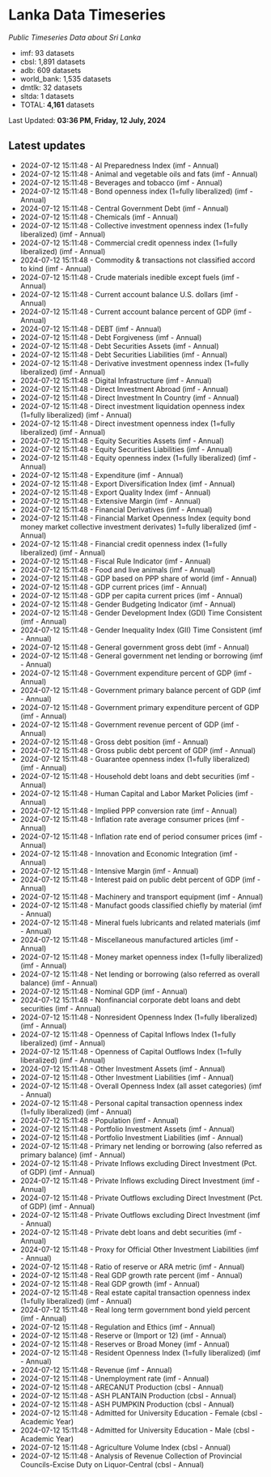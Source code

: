 # Lanka Data Timeseries
*Public Timeseries Data about Sri Lanka*

* imf: 93 datasets
* cbsl: 1,891 datasets
* adb: 609 datasets
* world_bank: 1,535 datasets
* dmtlk: 32 datasets
* sltda: 1 datasets
* TOTAL: **4,161** datasets

Last Updated: **03:36 PM, Friday, 12 July, 2024**

## Latest updates

* 2024-07-12 15:11:48 - AI Preparedness Index (imf - Annual)
* 2024-07-12 15:11:48 - Animal and vegetable oils and fats (imf - Annual)
* 2024-07-12 15:11:48 - Beverages and tobacco (imf - Annual)
* 2024-07-12 15:11:48 - Bond openness index (1=fully liberalized) (imf - Annual)
* 2024-07-12 15:11:48 - Central Government Debt (imf - Annual)
* 2024-07-12 15:11:48 - Chemicals (imf - Annual)
* 2024-07-12 15:11:48 - Collective investment openness index (1=fully liberalized) (imf - Annual)
* 2024-07-12 15:11:48 - Commercial credit openness index (1=fully liberalized) (imf - Annual)
* 2024-07-12 15:11:48 - Commodity & transactions not classified accord to kind (imf - Annual)
* 2024-07-12 15:11:48 - Crude materials inedible except fuels (imf - Annual)
* 2024-07-12 15:11:48 - Current account balance U.S. dollars (imf - Annual)
* 2024-07-12 15:11:48 - Current account balance percent of GDP (imf - Annual)
* 2024-07-12 15:11:48 - DEBT (imf - Annual)
* 2024-07-12 15:11:48 - Debt Forgiveness (imf - Annual)
* 2024-07-12 15:11:48 - Debt Securities Assets (imf - Annual)
* 2024-07-12 15:11:48 - Debt Securities Liabilities (imf - Annual)
* 2024-07-12 15:11:48 - Derivative investment openness index (1=fully liberalized) (imf - Annual)
* 2024-07-12 15:11:48 - Digital Infrastructure (imf - Annual)
* 2024-07-12 15:11:48 - Direct Investment Abroad (imf - Annual)
* 2024-07-12 15:11:48 - Direct Investment In Country (imf - Annual)
* 2024-07-12 15:11:48 - Direct investment liquidation openness index (1=fully liberalized) (imf - Annual)
* 2024-07-12 15:11:48 - Direct investment openness index (1=fully liberalized) (imf - Annual)
* 2024-07-12 15:11:48 - Equity Securities Assets (imf - Annual)
* 2024-07-12 15:11:48 - Equity Securities Liabilities (imf - Annual)
* 2024-07-12 15:11:48 - Equity openness index (1=fully liberalized) (imf - Annual)
* 2024-07-12 15:11:48 - Expenditure (imf - Annual)
* 2024-07-12 15:11:48 - Export Diversification Index (imf - Annual)
* 2024-07-12 15:11:48 - Export Quality Index (imf - Annual)
* 2024-07-12 15:11:48 - Extensive Margin (imf - Annual)
* 2024-07-12 15:11:48 - Financial Derivatives (imf - Annual)
* 2024-07-12 15:11:48 - Financial Market Openness Index (equity bond money market collective investment derivates) 1=fully liberalized (imf - Annual)
* 2024-07-12 15:11:48 - Financial credit openness index (1=fully liberalized) (imf - Annual)
* 2024-07-12 15:11:48 - Fiscal Rule Indicator (imf - Annual)
* 2024-07-12 15:11:48 - Food and live animals (imf - Annual)
* 2024-07-12 15:11:48 - GDP based on PPP share of world (imf - Annual)
* 2024-07-12 15:11:48 - GDP current prices (imf - Annual)
* 2024-07-12 15:11:48 - GDP per capita current prices (imf - Annual)
* 2024-07-12 15:11:48 - Gender Budgeting Indicator (imf - Annual)
* 2024-07-12 15:11:48 - Gender Development Index (GDI) Time Consistent (imf - Annual)
* 2024-07-12 15:11:48 - Gender Inequality Index (GII) Time Consistent (imf - Annual)
* 2024-07-12 15:11:48 - General government gross debt (imf - Annual)
* 2024-07-12 15:11:48 - General government net lending or borrowing (imf - Annual)
* 2024-07-12 15:11:48 - Government expenditure percent of GDP (imf - Annual)
* 2024-07-12 15:11:48 - Government primary balance percent of GDP (imf - Annual)
* 2024-07-12 15:11:48 - Government primary expenditure percent of GDP (imf - Annual)
* 2024-07-12 15:11:48 - Government revenue percent of GDP (imf - Annual)
* 2024-07-12 15:11:48 - Gross debt position (imf - Annual)
* 2024-07-12 15:11:48 - Gross public debt percent of GDP (imf - Annual)
* 2024-07-12 15:11:48 - Guarantee openness index (1=fully liberalized) (imf - Annual)
* 2024-07-12 15:11:48 - Household debt loans and debt securities (imf - Annual)
* 2024-07-12 15:11:48 - Human Capital and Labor Market Policies (imf - Annual)
* 2024-07-12 15:11:48 - Implied PPP conversion rate (imf - Annual)
* 2024-07-12 15:11:48 - Inflation rate average consumer prices (imf - Annual)
* 2024-07-12 15:11:48 - Inflation rate end of period consumer prices (imf - Annual)
* 2024-07-12 15:11:48 - Innovation and Economic Integration (imf - Annual)
* 2024-07-12 15:11:48 - Intensive Margin (imf - Annual)
* 2024-07-12 15:11:48 - Interest paid on public debt percent of GDP (imf - Annual)
* 2024-07-12 15:11:48 - Machinery and transport equipment (imf - Annual)
* 2024-07-12 15:11:48 - Manufact goods classified chiefly by material (imf - Annual)
* 2024-07-12 15:11:48 - Mineral fuels lubricants and related materials (imf - Annual)
* 2024-07-12 15:11:48 - Miscellaneous manufactured articles (imf - Annual)
* 2024-07-12 15:11:48 - Money market openness index (1=fully liberalized) (imf - Annual)
* 2024-07-12 15:11:48 - Net lending or borrowing (also referred as overall balance) (imf - Annual)
* 2024-07-12 15:11:48 - Nominal GDP (imf - Annual)
* 2024-07-12 15:11:48 - Nonfinancial corporate debt loans and debt securities (imf - Annual)
* 2024-07-12 15:11:48 - Nonresident Openness Index (1=fully liberalized) (imf - Annual)
* 2024-07-12 15:11:48 - Openness of Capital Inflows Index (1=fully liberalized) (imf - Annual)
* 2024-07-12 15:11:48 - Openness of Capital Outflows Index (1=fully liberalized) (imf - Annual)
* 2024-07-12 15:11:48 - Other Investment Assets (imf - Annual)
* 2024-07-12 15:11:48 - Other Investment Liabilities (imf - Annual)
* 2024-07-12 15:11:48 - Overall Openness Index (all asset categories) (imf - Annual)
* 2024-07-12 15:11:48 - Personal capital transaction openness index (1=fully liberalized) (imf - Annual)
* 2024-07-12 15:11:48 - Population (imf - Annual)
* 2024-07-12 15:11:48 - Portfolio Investment Assets (imf - Annual)
* 2024-07-12 15:11:48 - Portfolio Investment Liabilities (imf - Annual)
* 2024-07-12 15:11:48 - Primary net lending or borrowing (also referred as primary balance) (imf - Annual)
* 2024-07-12 15:11:48 - Private Inflows excluding Direct Investment (Pct. of GDP) (imf - Annual)
* 2024-07-12 15:11:48 - Private Inflows excluding Direct Investment (imf - Annual)
* 2024-07-12 15:11:48 - Private Outflows excluding Direct Investment (Pct. of GDP) (imf - Annual)
* 2024-07-12 15:11:48 - Private Outflows excluding Direct Investment (imf - Annual)
* 2024-07-12 15:11:48 - Private debt loans and debt securities (imf - Annual)
* 2024-07-12 15:11:48 - Proxy for Official Other Investment Liabilities (imf - Annual)
* 2024-07-12 15:11:48 - Ratio of reserve or ARA metric (imf - Annual)
* 2024-07-12 15:11:48 - Real GDP growth rate percent (imf - Annual)
* 2024-07-12 15:11:48 - Real GDP growth (imf - Annual)
* 2024-07-12 15:11:48 - Real estate capital transaction openness index (1=fully liberalized) (imf - Annual)
* 2024-07-12 15:11:48 - Real long term government bond yield percent (imf - Annual)
* 2024-07-12 15:11:48 - Regulation and Ethics (imf - Annual)
* 2024-07-12 15:11:48 - Reserve or (Import or 12) (imf - Annual)
* 2024-07-12 15:11:48 - Reserves or Broad Money (imf - Annual)
* 2024-07-12 15:11:48 - Resident Openness Index (1=fully liberalized) (imf - Annual)
* 2024-07-12 15:11:48 - Revenue (imf - Annual)
* 2024-07-12 15:11:48 - Unemployment rate (imf - Annual)
* 2024-07-12 15:11:48 - ARECANUT Production (cbsl - Annual)
* 2024-07-12 15:11:48 - ASH PLANTAIN Production (cbsl - Annual)
* 2024-07-12 15:11:48 - ASH PUMPKIN Production (cbsl - Annual)
* 2024-07-12 15:11:48 - Admitted for University Education - Female (cbsl - Academic Year)
* 2024-07-12 15:11:48 - Admitted for University Education - Male (cbsl - Academic Year)
* 2024-07-12 15:11:48 - Agriculture Volume Index (cbsl - Annual)
* 2024-07-12 15:11:48 - Analysis of Revenue Collection of Provincial Councils-Excise Duty on Liquor-Central (cbsl - Annual)